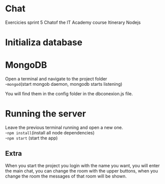 # Chat
Exercicies sprint 5 Chatof the IT Academy course
Itinerary Nodejs



# Initializa database

# MongoDB
Open a terminal and navigate  to the project folder<br>
-`mongod`(start mongob daemon, mongodb starts listening)<br>

You will find them in the config folder in the dbconexion.js file.



# Running the server 
Leave the previous terminal running and open a new one.<br>
-`npm install`(install all node dependencies)<br>
-`npm start` (start the app)<br>


## Extra

When you start the project you login with the name you want, you will enter the main chat, you can change the room with the upper buttons, when you change the room the messages of that room will be shown.
